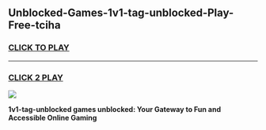 
## Unblocked-Games-1v1-tag-unblocked-Play-Free-tciha
<h3>
<a href="https://premium76.site?title=1v1-tag-unblocked&ref=12A">CLICK TO PLAY</a></h3>
<hr>

<h3>
<a href="https://premium76.site?title=1v1-tag-unblocked&ref=12A">CLICK 2 PLAY</a>
  
</h3>

<a href="https://premium76.site?title=1v1-tag-unblocked&ref=12A"><img src="https://clearcache.store/games.png"></a>


**1v1-tag-unblocked games unblocked: Your Gateway to Fun and Accessible Online Gaming**
